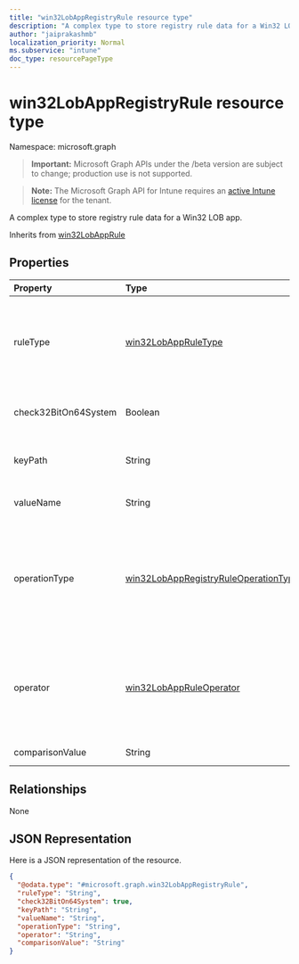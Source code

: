 ```yaml
---
title: "win32LobAppRegistryRule resource type"
description: "A complex type to store registry rule data for a Win32 LOB app."
author: "jaiprakashmb"
localization_priority: Normal
ms.subservice: "intune"
doc_type: resourcePageType
---
```


# win32LobAppRegistryRule resource type

Namespace: microsoft.graph

> **Important:** Microsoft Graph APIs under the /beta version are subject to change; production use is not supported.

> **Note:** The Microsoft Graph API for Intune requires an [active Intune license](https://go.microsoft.com/fwlink/?linkid=839381) for the tenant.

A complex type to store registry rule data for a Win32 LOB app.


Inherits from [win32LobAppRule](../resources/intune-apps-win32lobapprule.md)

## Properties
|Property|Type|Description|
|:---|:---|:---|
|ruleType|[win32LobAppRuleType](../resources/intune-apps-win32lobappruletype.md)|The rule type indicating the purpose of the rule. Inherited from [win32LobAppRule](../resources/intune-apps-win32lobapprule.md). Possible values are: `detection`, `requirement`.|
|check32BitOn64System|Boolean|A value indicating whether to search the 32-bit registry on 64-bit systems.|
|keyPath|String|The full path of the registry entry containing the value to detect.|
|valueName|String|The name of the registry value to detect.|
|operationType|[win32LobAppRegistryRuleOperationType](../resources/intune-apps-win32lobappregistryruleoperationtype.md)|The registry operation type. Possible values are: `notConfigured`, `exists`, `doesNotExist`, `string`, `integer`, `version`, `appVersion`, `unknownFutureValue`.|
|operator|[win32LobAppRuleOperator](../resources/intune-apps-win32lobappruleoperator.md)|The operator for registry detection. Possible values are: `notConfigured`, `equal`, `notEqual`, `greaterThan`, `greaterThanOrEqual`, `lessThan`, `lessThanOrEqual`.|
|comparisonValue|String|The registry comparison value.|

## Relationships
None

## JSON Representation
Here is a JSON representation of the resource.
<!-- {
  "blockType": "resource",
  "@odata.type": "microsoft.graph.win32LobAppRegistryRule"
}
-->
``` json
{
  "@odata.type": "#microsoft.graph.win32LobAppRegistryRule",
  "ruleType": "String",
  "check32BitOn64System": true,
  "keyPath": "String",
  "valueName": "String",
  "operationType": "String",
  "operator": "String",
  "comparisonValue": "String"
}
```